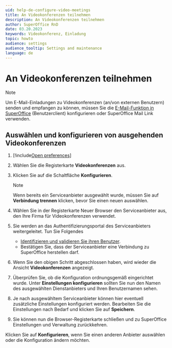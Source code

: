 ```yaml
---
uid: help-de-configure-video-meetings
title: An Videokonferenzen teilnehmen
description: An Videokonferenzen teilnehmen
author: SuperOffice RnD
date: 03.20.2023
keywords: Videokonferenz, Einladung
topic: howto
audience: settings
audience_tooltip: Settings and maintenance
language: de
---
```


# An Videokonferenzen teilnehmen

> [!NOTE]
> Um E-Mail-Einladungen zu Videokonferenzen (an/von externen Benutzern) senden und empfangen zu können, müssen Sie die [E-Mail-Funktion in SuperOffice][2] (Benutzerclient) konfigurieren oder SuperOffice Mail Link verwenden.

## Auswählen und konfigurieren von ausgehenden Videokonferenzen

1. [!include[Open preferences](../includes/open-preferences.md)]

2. Wählen Sie die Registerkarte **Videokonferenzen** aus.

3. Klicken Sie auf die Schaltfläche **Konfigurieren**.

    > [!NOTE]
    > Wenn bereits ein Serviceanbieter ausgewählt wurde, müssen Sie auf **Verbindung trennen** klicken, bevor Sie einen neuen auswählen.

4. Wählen Sie in der Registerkarte Neuer Browser den Serviceanbieter aus, den Ihre Firma für Videokonferenzen verwendet.

5. Sie werden an das Authentifizierungsportal des Serviceanbieters weitergeleitet. Tun Sie Folgendes

    * [Identifizieren und validieren Sie ihren Benutzer][1].
    * Bestätigen Sie, dass der Serviceanbieter eine Verbindung zu SuperOffice herstellen darf.

6. Wenn Sie den obigen Schritt abgeschlossen haben, wird wieder die Ansicht **Videokonferenzen** angezeigt.

7. Überprüfen Sie, ob die Konfiguration ordnungsgemäß eingerichtet wurde. Unter **Einstellungen konfigurieren** sollten Sie nun den Namen des ausgewählten Dienstanbieters und Ihren Benutzernamen sehen.

8. Je nach ausgewähltem Serviceanbieter können hier eventuell zusätzliche Einstellungen konfiguriert werden. Bearbeiten Sie die Einstellungen nach Bedarf und klicken Sie auf **Speichern**.

9. Sie können nun die Browser-Registerkarte schließen und zu SuperOffice Einstellungen und Verwaltung zurückkehren.

Klicken Sie auf **Konfigurieren**, wenn Sie einen anderen Anbieter auswählen oder die Konfiguration ändern möchten.

<!-- Referenced links -->
[1]: ../../../../../en/video-meeting/index.md
[2]: email-setup-in-superoffice.md

<!-- Referenced images -->
